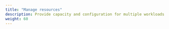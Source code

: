 ```yaml
---
title: "Manage resources"
description: Provide capacity and configuration for multiple workloads on one cluster
weight: 60
---
```


